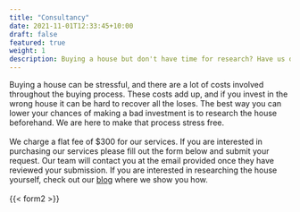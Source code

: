 ```yaml
---
title: "Consultancy"
date: 2021-11-01T12:33:45+10:00
draft: false
featured: true
weight: 1
description: Buying a house but don't have time for research? Have us do the work for you.
---
```


Buying a house can be stressful, and there are a lot of costs involved throughout the buying process. These costs add up, and if you invest in the wrong house it can be hard to recover all the loses. The best way you can lower your chances of making a bad investment is to research the house beforehand. We are here to make that process stress free.
\
\
We charge a flat fee of $300 for our services. If you are interested in purchasing our services please fill out the form below and submit your request. Our team will contact you at the email provided once they have reviewed your submission. If you are interested in researching the house yourself, check out our [blog](https://senergygroup.org/blog/) where we show you how.
\
\
{{< form2 >}}